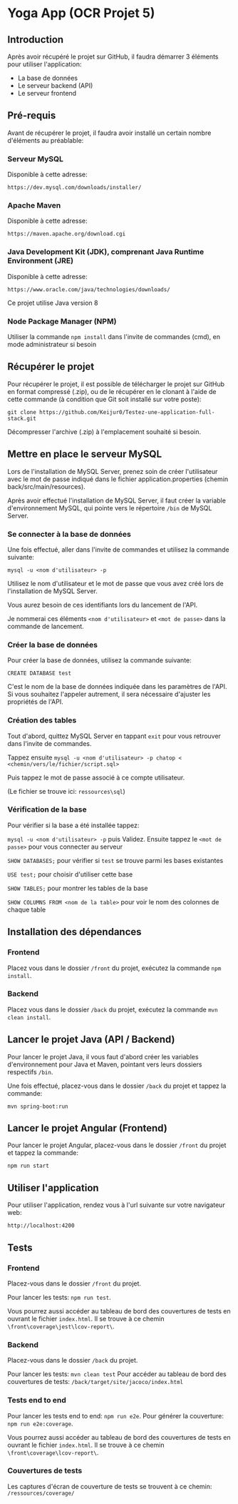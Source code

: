 # Yoga App (OCR Projet 5)

## Introduction
Après avoir récupéré le projet sur GitHub, il faudra démarrer 3 éléments pour utiliser l'application:
- La base de données
- Le serveur backend (API)
- Le serveur frontend

## Pré-requis
Avant de récupérer le projet, il faudra avoir installé un certain nombre d'éléments au préablable:

### Serveur MySQL
Disponible à cette adresse: 

`https://dev.mysql.com/downloads/installer/`

### Apache Maven
Disponible à cette adresse: 

`https://maven.apache.org/download.cgi`

### Java Development Kit (JDK), comprenant Java Runtime Environment (JRE)
Disponible à cette adresse: 

`https://www.oracle.com/java/technologies/downloads/`

Ce projet utilise Java version 8

### Node Package Manager (NPM)
Utiliser la commande `npm install` dans l'invite de commandes (cmd), en mode administrateur si besoin

## Récupérer le projet 
Pour récupérer le projet, il est possible de télécharger le projet sur GitHub en format compressé (.zip), ou de le récupérer en le clonant à l'aide de cette commande (à condition que Git soit installé sur votre poste): 

`git clone https://github.com/Keijur0/Testez-une-application-full-stack.git`

Décompresser l'archive (.zip) à l'emplacement souhaité si besoin.

## Mettre en place le serveur MySQL
Lors de l'installation de MySQL Server, prenez soin de créer l'utilisateur avec le mot de passe indiqué dans le fichier application.properties (chemin back/src/main/resources).

Après avoir effectué l'installation de MySQL Server, il faut créer la variable d'environnement MySQL, qui pointe vers le répertoire `/bin` de MySQL Server.

### Se connecter à la base de données
Une fois effectué, aller dans l'invite de commandes et utilisez la commande suivante:

`mysql -u <nom d'utilisateur> -p`

Utilisez le nom d'utilisateur et le mot de passe que vous avez créé lors de l'installation de MySQL Server.

Vous aurez besoin de ces identifiants lors du lancement de l'API. 

Je nommerai ces éléments `<nom d'utilisateur>` et  `<mot de passe>` dans la commande de lancement.

### Créer la base de données
Pour créer la base de données, utilisez la commande suivante:

`CREATE DATABASE test`

C'est le nom de la base de données indiquée dans les paramètres de l'API. Si vous souhaitez l'appeler autrement, il sera nécessaire d'ajuster les propriétés de l'API.

### Création des tables
Tout d'abord, quittez MySQL Server en tappant `exit` pour vous retrouver dans l'invite de commandes.

Tappez ensuite `mysql -u <nom d'utilisateur> -p chatop < <chemin/vers/le/fichier/script.sql>`

Puis tappez le mot de passe associé à ce compte utilisateur.

(Le fichier se trouve ici: `ressources\sql`)

### Vérification de la base
Pour vérifier si la base a été installée tappez:

`mysql -u <nom d'utilisateur> -p` puis Validez. Ensuite tappez le `<mot de passe>` pour vous connecter au serveur

`SHOW DATABASES;` pour vérifier si `test` se trouve parmi les bases existantes

`USE test;` pour choisir d'utiliser cette base

`SHOW TABLES;` pour montrer les tables de la base

`SHOW COLUMNS FROM <nom de la table>` pour voir le nom des colonnes de chaque table

## Installation des dépendances

### Frontend
Placez vous dans le dossier `/front` du projet, exécutez la commande `npm install`.

### Backend
Placez vous dans le dossier `/back` du projet, exécutez la commande `mvn clean install`.

## Lancer le projet Java (API / Backend)
Pour lancer le projet Java, il vous faut d'abord créer les variables d'environnement pour Java et Maven, pointant vers leurs dossiers respectifs `/bin`.

Une fois effectué, placez-vous dans le dossier `/back` du projet et tappez la commande:

`mvn spring-boot:run`

## Lancer le projet Angular (Frontend)
Pour lancer le projet Angular, placez-vous dans le dossier `/front` du projet et tappez la commande:

`npm run start`

## Utiliser l'application
Pour utiliser l'application, rendez vous à l'url suivante sur votre navigateur web: 

`http://localhost:4200`

## Tests

### Frontend
Placez-vous dans le dossier `/front` du projet.

Pour lancer les tests: `npm run test`.

Vous pourrez aussi accéder au tableau de bord des couvertures de tests en ouvrant le fichier `index.html`.
Il se trouve à ce chemin `\front\coverage\jest\lcov-report\`.

### Backend
Placez-vous dans le dossier `/back` du projet.

Pour lancer les tests: `mvn clean test`
Pour accéder au tableau de bord des couvertures de tests: `/back/target/site/jacoco/index.html`

### Tests end to end
Pour lancer les tests end to end: `npm run e2e`.
Pour générer la couverture: `npm run e2e:coverage`.

Vous pourrez aussi accéder au tableau de bord des couvertures de tests en ouvrant le fichier `index.html`.
Il se trouve à ce chemin `\front\coverage\lcov-report\`.

### Couvertures de tests
Les captures d'écran de couverture de tests se trouvent à ce chemin: `/ressources/coverage/`



